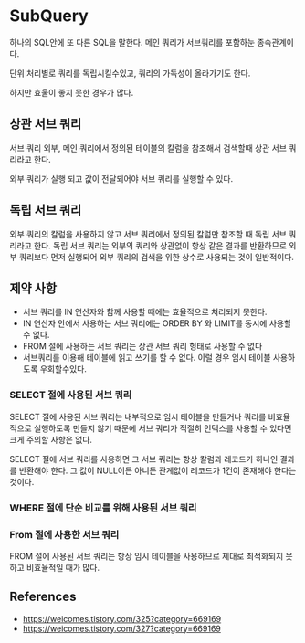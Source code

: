# SubQuery

하나의 SQL안에 또 다른 SQL을 말한다. 메인 쿼리가 서브쿼리를 포함하눈 종속관계이다. 

단위 처리별로 쿼리를 독립시킬수있고, 쿼리의 가독성이 올라가기도 한다. 

하지만 효울이 좋지 못한 경우가 많다.

## 상관 서브 쿼리

서브 쿼리 외부, 메인 쿼리에서 정의된 테이블의 칼럼을 참조해서 검색할때 상관 서브 쿼리라고 한다.

외부 쿼리가 실행 되고 값이 전달되어야 서브 쿼리를 실행할 수 있다.

## 독립 서브 쿼리

외부 쿼리의 칼럼을 사용하지 않고 서브 쿼리에서 정의된 칼럼만 참조할 때 독립 서브 쿼리라고 한다. 
독립 서브 쿼리는 외부의 쿼리와 상관없이 항상 같은 결과를 반환하므로 외부 쿼리보다 먼저 실행되어 외부 쿼리의 검색을 위한 상수로 사용되는 것이 일반적이다. 

## 제약 사항

- 서브 쿼리를 IN 연산자와 함께 사용할 때에는 효율적으로 처리되지 못한다.
- IN 연산자 안에서 사용하는 서브 쿼리에는 ORDER BY 와 LIMIT를 동시에 사용할 수 없다.
- FROM 절에 사용하는 서브 쿼리는 상관 서브 쿼리 형태로 사용할 수 없다
- 서브쿼리를 이용해 테이블에 읽고 쓰기를 할 수 없다. 이럴 경우 임시 테이블 사용하도록 우회할수있다.



### SELECT 절에 사용된 서브 쿼리

SELECT 절에 사용된 서브 쿼리는 내부적으로 임시 테이블을 만들거나 쿼리를 비효율적으로 실행하도록 만들지 않기 때문에 서브 쿼리가 적절히 인덱스를 사용할 수 있다면 크게 주의할 사항은 없다. 

SELECT 절에 서브 쿼리를 사용하면 그 서브 쿼리는 항상 칼럼과 레코드가 하나인 결과를 반환해야 한다. 그 값이 NULL이든 아니든 관계없이 레코드가 1건이 존재해야 한다는 것이다.

### WHERE 절에 단순 비교를 위해 사용된 서브 쿼리

### From 절에 사용한 서브 쿼리

FROM 절에 사용된 서브 쿼리는 항상 임시 테이블을 사용하므로 제대로 최적화되지 못하고 비효율적일 때가 많다.



## References

- https://weicomes.tistory.com/325?category=669169
- https://weicomes.tistory.com/327?category=669169